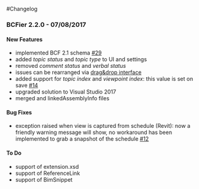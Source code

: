#Changelog
### BCFier 2.2.0 - 07/08/2017

#### New Features

- implemented BCF 2.1 schema [#29](https://github.com/teocomi/BCFier/issues/29)
- added *topic status* and *topic type* to UI and settings
- removed *comment status* and *verbal status*
- issues can be rearranged via [drag&drop interface](https://github.com/punker76/gong-wpf-dragdrop)
- added support for *topic* *index* and *viewpoint* *index*: this value is set on save [#14](https://github.com/teocomi/BCFier/issues/14)
- upgraded solution to Visual Studio 2017
- merged and linkedAssemblyInfo files

#### Bug Fixes

- exception raised when view is captured from schedule (Revit): now a friendly warning message will show, no workaround has been implemented to grab a snapshot of the schedule  [#12](https://github.com/teocomi/BCFier/issues/12)


#### To Do

- support of extension.xsd
- support of ReferenceLink
- support of BimSnippet